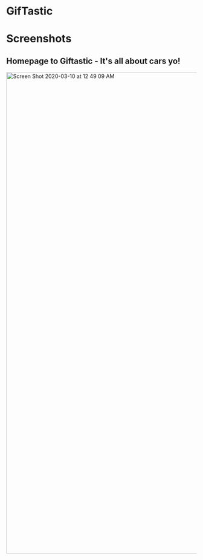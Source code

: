 # GifTastic

# Screenshots

## Homepage to Giftastic - It's all about cars yo!

<img width="1275" alt="Screen Shot 2020-03-10 at 12 49 09 AM" src="https://user-images.githubusercontent.com/55514757/76280830-84f5a280-6269-11ea-92c1-1ba8b882741c.png">
